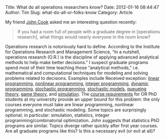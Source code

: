 Title: What do all operations researchers know?
Date: 2012-01-16 08:44:47
Author: Tim
Slug: what-do-all-or-folks-know
Category: Article

My friend [John Cook](http://www.johndcook.com/blog/) asked me an interesting question recently:

> If you had a room full of people with a graduate degree in [operations research], what things would nearly everyone in the room know?

Operations research is notoriously hard to define. According to the Institute for Operations Research and Management Science, “In a nutshell, operations research (O.R.) is the discipline of applying advanced analytical methods to help make better decisions.” I suspect graduate programs spend most of their time teaching those “analytical methods,” i.e. mathematical and computational techniques for modeling and solving problems related to decisions. Examples include Received exception: [linear programming](http://en.wikipedia.org/wiki/Linear_programming), [nonlinear programming](http://en.wikipedia.org/wiki/Nonlinear_programming), [integer programming](http://en.wikipedia.org/wiki/Integer_programming), [dynamic programming](http://en.wikipedia.org/wiki/Dynamic_programming), [stochastic programming](http://en.wikipedia.org/wiki/Stochastic_programming), [stochastic models](http://en.wikipedia.org/wiki/Stochastic_models), [queueing theory](http://en.wikipedia.org/wiki/Queueing_theory), [game theory](http://en.wikipedia.org/wiki/Game_theory), and [simulation](http://en.wikipedia.org/wiki/Simulation). The [course requirements](http://www.or.ncsu.edu/academics/msc.php) for OR PhD students at my university provide an upper bound for this problem: the only courses everyone must take are linear programming, nonlinear programming, and stochastic modeling. Some topics are surprisingly optional; in particular: simulation, statistics, integer programming/combinatorial optimization. John suggests that statistics PhD programs are similar. Topics diverge rather quickly after first year courses. Are all graduate programs like this? Is this a necessary evil (or evil at all)?
